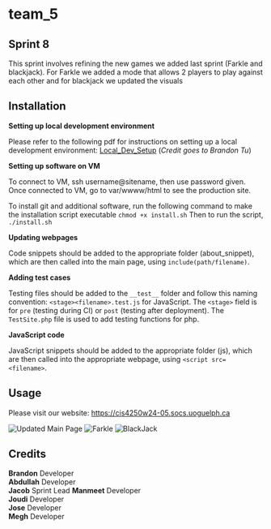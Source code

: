 # team_5



## Sprint 8


This sprint involves refining the new games we added last sprint (Farkle and blackjack). For Farkle we added a mode that allows 2 players to play against each other and for blackjack we updated the visuals

## Installation

**Setting up local development environment**

Please refer to the following pdf for instructions on setting up a local development environment: [Local_Dev_Setup](documents/Local_Dev_Setup.pdf) (*Credit goes to Brandon Tu*)

**Setting up software on VM**

To connect to VM, ssh username@sitename, then use password given. Once connected to VM, go to var/wwww/html to see the production site.

To install git and additional software, run the following command to make the installation script executable `chmod +x install.sh`
Then to run the script, `./install.sh`

**Updating webpages**

Code snippets should be added to the appropriate folder (about_snippet), which are then called into the main page, using `include(path/filename)`.

**Adding test cases**

Testing files should be added to the `__test__` folder and follow this naming convention: `<stage><filename>.test.js` for JavaScript. The `<stage>` field is for `pre` (testing during CI) or `post` (testing after deployment).
The `TestSite.php` file is used to add testing functions for php.

**JavaScript code**

JavaScript snippets should be added to the appropriate folder (js), which are then called into the appropriate webpage, using `<script src=<filename>`.

## Usage
Please visit our website: <https://cis4250w24-05.socs.uoguelph.ca>

![Updated Main Page](documents/mainpage8.png "Updated Main Page")
![Farkle](documents/farkleProof.png "updated Farkle")
![BlackJack](documents/pinballproof.png "Added BlackJack")

## Credits

**Brandon** Developer  
**Abdullah** Developer  
**Jacob** Sprint Lead
**Manmeet** Developer    
**Joudi** Developer  
**Jose** Developer  
**Megh** Developer

